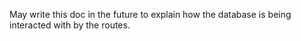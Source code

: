 May write this doc in the future to explain how the database is being interacted with by the routes.
<!-- ### methods TBD:

- [ ] users
    - [ ] -new user- if farmer, select farm from dropdown or search
    - [ ] -get user
    - [ ] -update user
    - [ ] -delete user - farm owner can delete users with their farm ID

- [ ] farms
    - [ ] -new farm- create owner user at same time
    - [ ] -get farm
    - [ ] -update farm
    - [ ] -delete farm

- [ ] products
    - [ ] -new product
    - [ ] -get product
    - [ ] -update product (not allowed, if multiple farms rely on a product they shouldnt be able to modify, if they need change they could make a new product.)
    - [ ] -delete product (not allowed, see above)

- [ ] supply
    - [ ] -new supply
    - [ ] -get supply
    - [ ] -update supply (more grown or products sold)
    - [ ] -delete supply (if product no longer carried by farm) -->